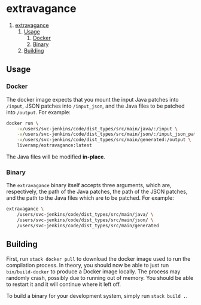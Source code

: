 # extravagance

1. [extravagance](#extravagance)
   1. [Usage](#usage)
      1. [Docker](#docker)
      1. [Binary](#binary)
   1. [Building](#building)

## Usage

### Docker

The docker image expects that you mount the input Java patches into `/input`, JSON patches into `/input_json`, and the Java files to be patched into `/output`. For example:

```bash
docker run \
    -v/users/svc-jenkins/code/dist_types/src/main/java/:/input \
    -v/users/svc-jenkins/code/dist_types/src/main/json/:/input_json_patches \
    -v/users/svc-jenkins/code/dist_types/src/main/generated:/output \
    liveramp/extravagance:latest
```

The Java files will be modified **in-place**.

### Binary

The `extravagance` binary itself accepts three arguments, which are, respectively, the path of the Java patches, the path of the JSON patches, and the path to the Java files which are to be patched. For example:

```bash
extravagance \
    /users/svc-jenkins/code/dist_types/src/main/java/ \
    /users/svc-jenkins/code/dist_types/src/main/json/ \
    /users/svc-jenkins/code/dist_types/src/main/generated
```

## Building

First, run `stack docker pull` to download the docker image used to run the compilation process. In theory, you should now be able to just run `bin/build-docker` to produce a Docker image locally. The process may randomly crash, possibly due to running out of memory. You should be able to restart it and it will continue where it left off.

To build a binary for your development system, simply run `stack build .`.
